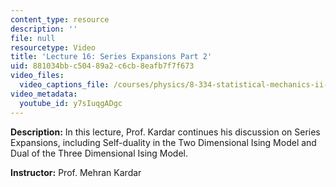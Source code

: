 ```yaml
---
content_type: resource
description: ''
file: null
resourcetype: Video
title: 'Lecture 16: Series Expansions Part 2'
uid: 881034bb-c504-89a2-c6cb-8eafb7f7f673
video_files:
  video_captions_file: /courses/physics/8-334-statistical-mechanics-ii-statistical-physics-of-fields-spring-2014/video-lectures/lecture-16-series-expansions-part-2/y7sIuqgADgc.vtt
video_metadata:
  youtube_id: y7sIuqgADgc
---
```


**Description:** In this lecture, Prof. Kardar continues his discussion on Series Expansions, including Self-duality in the Two Dimensional Ising Model and Dual of the Three Dimensional Ising Model.

**Instructor:** Prof. Mehran Kardar